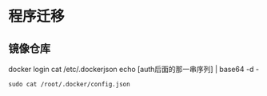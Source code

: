 # 程序迁移

## 镜像仓库

docker login
cat /etc/.dockerjson
echo [auth后面的那一串序列] | base64 -d -

```
sudo cat /root/.docker/config.json

```
